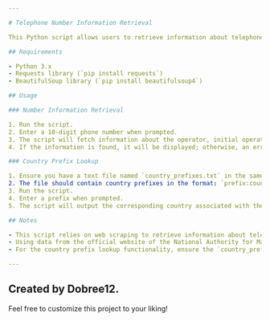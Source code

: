 ```yaml
---

# Telephone Number Information Retrieval

This Python script allows users to retrieve information about telephone numbers in Romania and find the corresponding country for a given phone prefix.

## Requirements

- Python 3.x
- Requests library (`pip install requests`)
- BeautifulSoup library (`pip install beautifulsoup4`)

## Usage

### Number Information Retrieval

1. Run the script.
2. Enter a 10-digit phone number when prompted.
3. The script will fetch information about the operator, initial operator, current date, and number type associated with the entered phone number.
4. If the information is found, it will be displayed; otherwise, an error message will be shown.

### Country Prefix Lookup

1. Ensure you have a text file named `country_prefixes.txt` in the same directory as the script.
2. The file should contain country prefixes in the format: `prefix:country`.
3. Run the script.
4. Enter a prefix when prompted.
5. The script will output the corresponding country associated with the entered prefix if found; otherwise, it will display a message indicating that the prefix is not associated with any known country.

## Notes

- This script relies on web scraping to retrieve information about telephone numbers. Please use it responsibly and respect the terms of service of the website being scraped (`https://www.portabilitate.ro`).
- Using data from the official website of the National Authority for Management and Regulation in Communications of Romania (ANCOM), available at(`https://www.ancom.ro/legislatie-organizare-ancom_5620#`).
- For the country prefix lookup functionality, ensure the `country_prefixes.txt` file is properly formatted with one prefix-country pair per line separated by a colon (`:`).

---
```

## Created by Dobree12.

Feel free to customize this project to your liking! 

